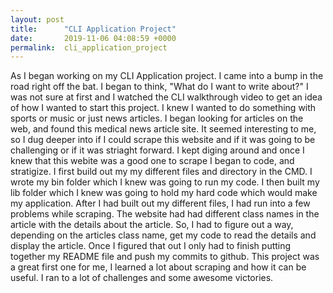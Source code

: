 ```yaml
---
layout: post
title:      "CLI Application Project"
date:       2019-11-06 04:08:59 +0000
permalink:  cli_application_project
---
```



As I began working on my CLI Application project. I came into a bump in the road right off the bat. I began to think, "What do I want to write about?" I was not sure at first and I watched the CLI walkthrough video to get an idea of how I wanted to start this project. I knew I wanted to do something with sports or music or just news articles. I began looking for articles on the web, and found this medical news article site. It seemed interesting to me, so I dug deeper into if I could scrape this website and if it was going to be challenging or if it was striaght forward. I kept diging around and once I knew that this webite was a good one to scrape I began to code, and stratigize. I first build out my my different files and directory in the CMD. I wrote my bin folder which I knew was going to run my code. I then built my lib folder which I knew was going to hold my hard code which would make my application. After I had built out my different files, I had run into a few problems while scraping. The website had had different class names in the article with the details about the article. So, I had to figure out a way, depending on the articles class name, get my code to read the details and display the article. Once I figured that out I only had to finish putting together my README file and push my commits to github. This project was a great first one for me, I learned a lot about scraping and how it can be useful. I ran to a lot of challenges and some awesome victories.
